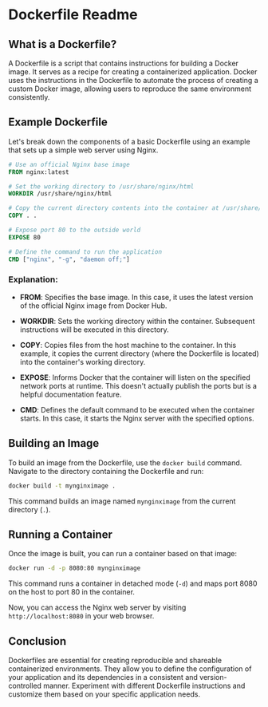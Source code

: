 
# Dockerfile Readme

## What is a Dockerfile?

A Dockerfile is a script that contains instructions for building a Docker image. It serves as a recipe for creating a containerized application. Docker uses the instructions in the Dockerfile to automate the process of creating a custom Docker image, allowing users to reproduce the same environment consistently.

## Example Dockerfile

Let's break down the components of a basic Dockerfile using an example that sets up a simple web server using Nginx.

```Dockerfile
# Use an official Nginx base image
FROM nginx:latest

# Set the working directory to /usr/share/nginx/html
WORKDIR /usr/share/nginx/html

# Copy the current directory contents into the container at /usr/share/nginx/html
COPY . .

# Expose port 80 to the outside world
EXPOSE 80

# Define the command to run the application
CMD ["nginx", "-g", "daemon off;"]
```

### Explanation:

- **FROM**: Specifies the base image. In this case, it uses the latest version of the official Nginx image from Docker Hub.

- **WORKDIR**: Sets the working directory within the container. Subsequent instructions will be executed in this directory.

- **COPY**: Copies files from the host machine to the container. In this example, it copies the current directory (where the Dockerfile is located) into the container's working directory.

- **EXPOSE**: Informs Docker that the container will listen on the specified network ports at runtime. This doesn't actually publish the ports but is a helpful documentation feature.

- **CMD**: Defines the default command to be executed when the container starts. In this case, it starts the Nginx server with the specified options.

## Building an Image

To build an image from the Dockerfile, use the `docker build` command. Navigate to the directory containing the Dockerfile and run:

```bash
docker build -t mynginximage .
```

This command builds an image named `mynginximage` from the current directory (`.`).

## Running a Container

Once the image is built, you can run a container based on that image:

```bash
docker run -d -p 8080:80 mynginximage
```

This command runs a container in detached mode (`-d`) and maps port 8080 on the host to port 80 in the container.

Now, you can access the Nginx web server by visiting `http://localhost:8080` in your web browser.

## Conclusion

Dockerfiles are essential for creating reproducible and shareable containerized environments. They allow you to define the configuration of your application and its dependencies in a consistent and version-controlled manner. Experiment with different Dockerfile instructions and customize them based on your specific application needs.
